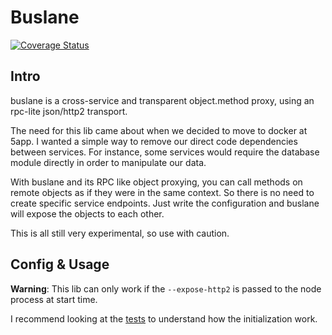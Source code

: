 # Buslane

[![Coverage Status](https://coveralls.io/repos/github/5app/buslane/badge.svg)](https://coveralls.io/github/5app/buslane)

## Intro

buslane is a cross-service and transparent object.method proxy, using an rpc-lite json/http2 transport.

The need for this lib came about when we decided to move to docker at 5app. I wanted a simple way to remove our direct code dependencies between services. For instance, some services would require the database module directly in order to manipulate our data.

With buslane and its RPC like object proxying, you can call methods on remote objects as if they were in the same context. So there is no need to create specific service endpoints. Just write the configuration and buslane will expose the objects to each other.

This is all still very experimental, so use with caution.

## Config & Usage

__Warning__: This lib can only work if the ``--expose-http2`` is passed to the node process at start time.


I recommend looking at the [tests](https://github.com/5app/buslane/tree/master/test) to understand how the initialization work.
